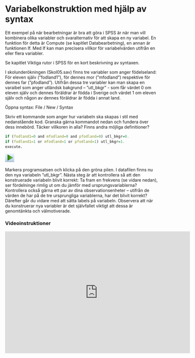 # Variabelkonstruktion med hjälp av syntax

Ett exempel på när bearbetningar är bra att göra i SPSS är när man vill kombinera olika variabler och
svaralternativ för att skapa en ny variabel. En funktion för detta är Compute (se kapitlet Databearbetning), en annan är funktionen If. Med If kan man precisera villkor för variabelvärden utifrån en eller flera variabler.

Se kapitlet Viktiga rutor i SPSS för en kort beskrivning av syntaxen.

I skolunderökningen (Skol05.sav) finns tre variabler som anger födelseland: För eleven själv
(”fodland1”), för dennes mor (”mfodland”) respektive för dennes far (”pfodland”). Utifrån dessa tre
variabler kan man skapa en varaibel som anger utländsk bakgrund – ”utl_bkgr” - som får värdet 0 om
eleven själv och dennes föräldrar är födda i Sverige och värdet 1 om eleven själv och någon av dennes
föräldrar är födda i annat land.

Öppna syntax: File / New / Syntax

Skriv ett kommande som anger hur variabeln ska skapas i stil med nedanstående kod. Granska gärna kommandot nedan och fundera över dess innebörd. Täcker villkoren in alla? Finns andra möjliga definitioner?


```r
if (fodland1=0 and mfodland=0 and pfodland=0) utl_bkgr=0.
if (fodland1=1 or mfodland=1 or pfodland=1) utl_bkgr=1.
execute.
```

<img src="images/syntax5.png" class="cover"/><p>Markera programsatsen och klicka på den gröna pilen. I datafilen finns nu den nya variabeln ”utl_bkgr”. Nästa steg är att kontrollera så att den konstruerade
variabeln blivit korrekt: Ta fram en frekvens (se vidare nedan), ser fördelninge rimlig ut om du jämför
med ursprungsvariablerna? Kontrollera också gärna ett par av dina observationsenheter – utifrån de
värden de har på de tre ursprungliga variablerna, har det blivit korrekt? Därefter går du vidare med att
sätta labels på variabeln. Observera att när du konstruerar nya variabler är det självfallet viktigt att dessa är genomtänkta och välmotiverade.</p>

### Videoinstruktioner

<center><iframe id="kaltura_player" src="https://api.kaltura.nordu.net/p/365/sp/36500/embedIframeJs/uiconf_id/23452190/partner_id/365?iframeembed=true&playerId=kaltura_player&entry_id=0_6ijes7do&flashvars[streamerType]=auto&amp;flashvars[localizationCode]=sv_SE&amp;flashvars[leadWithHTML5]=true&amp;flashvars[sideBarContainer.plugin]=true&amp;flashvars[sideBarContainer.position]=left&amp;flashvars[sideBarContainer.clickToClose]=true&amp;flashvars[chapters.plugin]=true&amp;flashvars[chapters.layout]=vertical&amp;flashvars[chapters.thumbnailRotator]=false&amp;flashvars[streamSelector.plugin]=true&amp;flashvars[EmbedPlayer.SpinnerTarget]=videoHolder&amp;flashvars[dualScreen.plugin]=true&amp;flashvars[hotspots.plugin]=1&amp;flashvars[Kaltura.addCrossoriginToIframe]=true&amp;&wid=0_abtlgq9o" width="608" height="402" allowfullscreen webkitallowfullscreen mozAllowFullScreen allow="autoplay *; fullscreen *; encrypted-media *" sandbox="allow-forms allow-same-origin allow-scripts allow-top-navigation allow-pointer-lock allow-popups allow-modals allow-orientation-lock allow-popups-to-escape-sandbox allow-presentation allow-top-navigation-by-user-activation" frameborder="0" title="Kaltura Player"></iframe></center>
